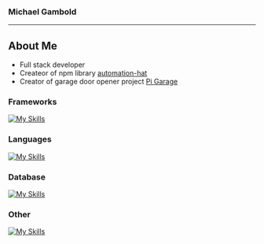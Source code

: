 ### Michael Gambold

---

## About Me

- Full stack developer
- Createor of npm library [automation-hat](https://www.npmjs.com/package/automation-hat)
- Creator of garage door opener project [Pi Garage](https://github.com/michaelgambold/pi-garage)

<!--
**michaelgambold/michaelgambold** is a ✨ _special_ ✨ repository because its `README.md` (this file) appears on your GitHub profile.

Here are some ideas to get you started:

- 🔭 I’m currently working on ...
- 🌱 I’m currently learning ...
- 👯 I’m looking to collaborate on ...
- 🤔 I’m looking for help with ...
- 💬 Ask me about ...
- 📫 How to reach me: ...
- 😄 Pronouns: ...
- ⚡ Fun fact: ...
-->

### Frameworks

[![My Skills](https://skillicons.dev/icons?i=angular,nextjs,react,nestjs,flutter,tailwind,bootstrap)](https://skillicons.dev)

### Languages

[![My Skills](https://skillicons.dev/icons?i=js,ts,nodejs,dotnet,java,py)](https://skillicons.dev)

### Database

[![My Skills](https://skillicons.dev/icons?i=postgres,mongodb,sqlite)](https://skillicons.dev)

### Other

[![My Skills](https://skillicons.dev/icons?i=docker,gcp,ansible,linux,grafana,prometheus,raspberrypi)](https://skillicons.dev)
